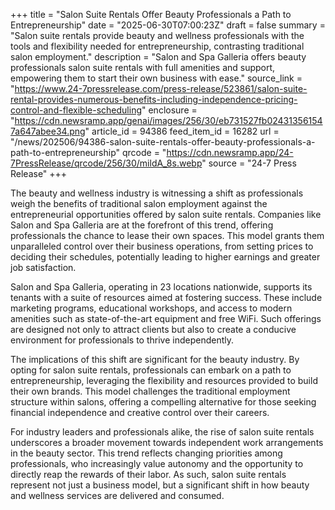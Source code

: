 +++
title = "Salon Suite Rentals Offer Beauty Professionals a Path to Entrepreneurship"
date = "2025-06-30T07:00:23Z"
draft = false
summary = "Salon suite rentals provide beauty and wellness professionals with the tools and flexibility needed for entrepreneurship, contrasting traditional salon employment."
description = "Salon and Spa Galleria offers beauty professionals salon suite rentals with full amenities and support, empowering them to start their own business with ease."
source_link = "https://www.24-7pressrelease.com/press-release/523861/salon-suite-rental-provides-numerous-benefits-including-independence-pricing-control-and-flexible-scheduling"
enclosure = "https://cdn.newsramp.app/genai/images/256/30/eb731527fb024313561547a647abee34.png"
article_id = 94386
feed_item_id = 16282
url = "/news/202506/94386-salon-suite-rentals-offer-beauty-professionals-a-path-to-entrepreneurship"
qrcode = "https://cdn.newsramp.app/24-7PressRelease/qrcode/256/30/mildA_8s.webp"
source = "24-7 Press Release"
+++

<p>The beauty and wellness industry is witnessing a shift as professionals weigh the benefits of traditional salon employment against the entrepreneurial opportunities offered by salon suite rentals. Companies like Salon and Spa Galleria are at the forefront of this trend, offering professionals the chance to lease their own spaces. This model grants them unparalleled control over their business operations, from setting prices to deciding their schedules, potentially leading to higher earnings and greater job satisfaction.</p><p>Salon and Spa Galleria, operating in 23 locations nationwide, supports its tenants with a suite of resources aimed at fostering success. These include marketing programs, educational workshops, and access to modern amenities such as state-of-the-art equipment and free WiFi. Such offerings are designed not only to attract clients but also to create a conducive environment for professionals to thrive independently.</p><p>The implications of this shift are significant for the beauty industry. By opting for salon suite rentals, professionals can embark on a path to entrepreneurship, leveraging the flexibility and resources provided to build their own brands. This model challenges the traditional employment structure within salons, offering a compelling alternative for those seeking financial independence and creative control over their careers.</p><p>For industry leaders and professionals alike, the rise of salon suite rentals underscores a broader movement towards independent work arrangements in the beauty sector. This trend reflects changing priorities among professionals, who increasingly value autonomy and the opportunity to directly reap the rewards of their labor. As such, salon suite rentals represent not just a business model, but a significant shift in how beauty and wellness services are delivered and consumed.</p>